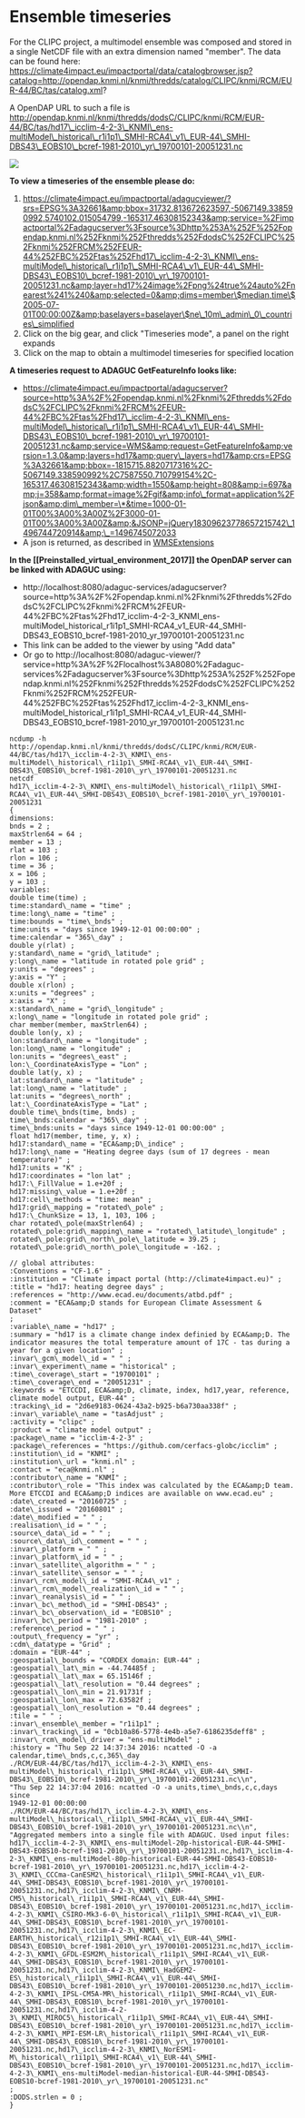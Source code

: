 Ensemble timeseries
===================

For the CLIPC project, a multimodel ensemble was composed and stored in
a single NetCDF file with an extra dimension named "member". The data
can be found here:
https://climate4impact.eu/impactportal/data/catalogbrowser.jsp?catalog=http://opendap.knmi.nl/knmi/thredds/catalog/CLIPC/knmi/RCM/EUR-44/BC/tas/catalog.xml?

A OpenDAP URL to such a file is
http://opendap.knmi.nl/knmi/thredds/dodsC/CLIPC/knmi/RCM/EUR-44/BC/tas/hd17\_icclim-4-2-3\_KNMI\_ens-multiModel\_historical\_r1i1p1\_SMHI-RCA4\_v1\_EUR-44\_SMHI-DBS43\_EOBS10\_bcref-1981-2010\_yr\_19700101-20051231.nc

![](Adaguc-server_timeseries_of_multimodel.png)

**To view a timeseries of the ensemble please do:**

1.  https://climate4impact.eu/impactportal/adagucviewer/?srs=EPSG%3A32661&amp;bbox=31732.813672623597,-5067149.338590992,5740102.015054799,-165317.46308152343&amp;service=%2Fimpactportal%2Fadagucserver%3Fsource%3Dhttp%253A%252F%252Fopendap.knmi.nl%252Fknmi%252Fthredds%252FdodsC%252FCLIPC%252Fknmi%252FRCM%252FEUR-44%252FBC%252Ftas%252Fhd17\_icclim-4-2-3\_KNMI\_ens-multiModel\_historical\_r1i1p1\_SMHI-RCA4\_v1\_EUR-44\_SMHI-DBS43\_EOBS10\_bcref-1981-2010\_yr\_19700101-20051231.nc&amp;layer=hd17%24image%2Fpng%24true%24auto%2Fnearest%241%240&amp;selected=0&amp;dims=member\$median,time\$2005-07-01T00:00:00Z&amp;baselayers=baselayer\$ne\_10m\_admin\_0\_countries\_simplified
2.  Click on the big gear, and click "Timeseries mode", a panel on the
    right expands
3.  Click on the map to obtain a multimodel timeseries for specified
    location

**A timeseries request to ADAGUC GetFeatureInfo looks like:**

-   https://climate4impact.eu/impactportal/adagucserver?source=http%3A%2F%2Fopendap.knmi.nl%2Fknmi%2Fthredds%2FdodsC%2FCLIPC%2Fknmi%2FRCM%2FEUR-44%2FBC%2Ftas%2Fhd17\_icclim-4-2-3\_KNMI\_ens-multiModel\_historical\_r1i1p1\_SMHI-RCA4\_v1\_EUR-44\_SMHI-DBS43\_EOBS10\_bcref-1981-2010\_yr\_19700101-20051231.nc&amp;service=WMS&amp;request=GetFeatureInfo&amp;version=1.3.0&amp;layers=hd17&amp;query\_layers=hd17&amp;crs=EPSG%3A32661&amp;bbox=-1815715.8820717316%2C-5067149.338590992%2C7587550.710799154%2C-165317.46308152343&amp;width=1550&amp;height=808&amp;i=697&amp;j=358&amp;format=image%2Fgif&amp;info\_format=application%2Fjson&amp;dim\_member=\*&time=1000-01-01T00%3A00%3A00Z%2F3000-01-01T00%3A00%3A00Z&amp;&JSONP=jQuery18309623778657215742\_1496744720914&amp;\_=1496745072033
-   A json is returned, as described in [WMSExtensions](WMSExtensions.md)

**In the \[\[Preinstalled\_virtual\_environment\_2017\]\] the OpenDAP
server can be linked with ADAGUC using:**

-   http://localhost:8080/adaguc-services/adagucserver?source=http%3A%2F%2Fopendap.knmi.nl%2Fknmi%2Fthredds%2FdodsC%2FCLIPC%2Fknmi%2FRCM%2FEUR-44%2FBC%2Ftas%2Fhd17\_icclim-4-2-3\_KNMI\_ens-multiModel\_historical\_r1i1p1\_SMHI-RCA4\_v1\_EUR-44\_SMHI-DBS43\_EOBS10\_bcref-1981-2010\_yr\_19700101-20051231.nc
-   This link can be added to the viewer by using "Add data"
-   Or go to
    http://localhost:8080/adaguc-viewer/?service=http%3A%2F%2Flocalhost%3A8080%2Fadaguc-services%2Fadagucserver%3Fsource%3Dhttp%253A%252F%252Fopendap.knmi.nl%252Fknmi%252Fthredds%252FdodsC%252FCLIPC%252Fknmi%252FRCM%252FEUR-44%252FBC%252Ftas%252Fhd17\_icclim-4-2-3\_KNMI\_ens-multiModel\_historical\_r1i1p1\_SMHI-RCA4\_v1\_EUR-44\_SMHI-DBS43\_EOBS10\_bcref-1981-2010\_yr\_19700101-20051231.nc

```
ncdump -h
http://opendap.knmi.nl/knmi/thredds/dodsC/CLIPC/knmi/RCM/EUR-44/BC/tas/hd17\_icclim-4-2-3\_KNMI\_ens-multiModel\_historical\_r1i1p1\_SMHI-RCA4\_v1\_EUR-44\_SMHI-DBS43\_EOBS10\_bcref-1981-2010\_yr\_19700101-20051231.nc
netcdf
hd17\_icclim-4-2-3\_KNMI\_ens-multiModel\_historical\_r1i1p1\_SMHI-RCA4\_v1\_EUR-44\_SMHI-DBS43\_EOBS10\_bcref-1981-2010\_yr\_19700101-20051231
{
dimensions:
bnds = 2 ;
maxStrlen64 = 64 ;
member = 13 ;
rlat = 103 ;
rlon = 106 ;
time = 36 ;
x = 106 ;
y = 103 ;
variables:
double time(time) ;
time:standard\_name = "time" ;
time:long\_name = "time" ;
time:bounds = "time\_bnds" ;
time:units = "days since 1949-12-01 00:00:00" ;
time:calendar = "365\_day" ;
double y(rlat) ;
y:standard\_name = "grid\_latitude" ;
y:long\_name = "latitude in rotated pole grid" ;
y:units = "degrees" ;
y:axis = "Y" ;
double x(rlon) ;
x:units = "degrees" ;
x:axis = "X" ;
x:standard\_name = "grid\_longitude" ;
x:long\_name = "longitude in rotated pole grid" ;
char member(member, maxStrlen64) ;
double lon(y, x) ;
lon:standard\_name = "longitude" ;
lon:long\_name = "longitude" ;
lon:units = "degrees\_east" ;
lon:\_CoordinateAxisType = "Lon" ;
double lat(y, x) ;
lat:standard\_name = "latitude" ;
lat:long\_name = "latitude" ;
lat:units = "degrees\_north" ;
lat:\_CoordinateAxisType = "Lat" ;
double time\_bnds(time, bnds) ;
time\_bnds:calendar = "365\_day" ;
time\_bnds:units = "days since 1949-12-01 00:00:00" ;
float hd17(member, time, y, x) ;
hd17:standard\_name = "ECA&amp;D\_indice" ;
hd17:long\_name = "Heating degree days (sum of 17 degrees - mean
temperature)" ;
hd17:units = "K" ;
hd17:coordinates = "lon lat" ;
hd17:\_FillValue = 1.e+20f ;
hd17:missing\_value = 1.e+20f ;
hd17:cell\_methods = "time: mean" ;
hd17:grid\_mapping = "rotated\_pole" ;
hd17:\_ChunkSize = 13, 1, 103, 106 ;
char rotated\_pole(maxStrlen64) ;
rotated\_pole:grid\_mapping\_name = "rotated\_latitude\_longitude" ;
rotated\_pole:grid\_north\_pole\_latitude = 39.25 ;
rotated\_pole:grid\_north\_pole\_longitude = -162. ;

// global attributes:
:Conventions = "CF-1.6" ;
:institution = "Climate impact portal (http://climate4impact.eu)" ;
:title = "hd17: heating degree days" ;
:references = "http://www.ecad.eu/documents/atbd.pdf" ;
:comment = "ECA&amp;D stands for European Climate Assessment & Dataset"
;
:variable\_name = "hd17" ;
:summary = "hd17 is a climate change index definied by ECA&amp;D. The
indicator measures the total temperature amount of 17C - tas during a
year for a given location" ;
:invar\_gcm\_model\_id = " " ;
:invar\_experiment\_name = "historical" ;
:time\_coverage\_start = "19700101" ;
:time\_coverage\_end = "20051231" ;
:keywords = "ETCCDI, ECA&amp;D, climate, index, hd17,year, reference,
climate model output, EUR-44" ;
:tracking\_id = "2d6e9183-0624-43a2-b925-b6a730aa338f" ;
:invar\_variable\_name = "tasAdjust" ;
:activity = "clipc" ;
:product = "climate model output" ;
:package\_name = "icclim-4-2-3" ;
:package\_references = "https://github.com/cerfacs-globc/icclim" ;
:institution\_id = "KNMI" ;
:institution\_url = "knmi.nl" ;
:contact = "eca@knmi.nl" ;
:contributor\_name = "KNMI" ;
:contributor\_role = "This index was calculated by the ECA&amp;D team.
More ETCCDI and ECA&amp;D indices are available on www.ecad.eu" ;
:date\_created = "20160725" ;
:date\_issued = "20160801" ;
:date\_modified = " " ;
:realisation\_id = " " ;
:source\_data\_id = " " ;
:source\_data\_id\_comment = " " ;
:invar\_platform = " " ;
:invar\_platform\_id = " " ;
:invar\_satellite\_algorithm = " " ;
:invar\_satellite\_sensor = " " ;
:invar\_rcm\_model\_id = "SMHI-RCA4\_v1" ;
:invar\_rcm\_model\_realization\_id = " " ;
:invar\_reanalysis\_id = " " ;
:invar\_bc\_method\_id = "SMHI-DBS43" ;
:invar\_bc\_observation\_id = "EOBS10" ;
:invar\_bc\_period = "1981-2010" ;
:reference\_period = " " ;
:output\_frequency = "yr" ;
:cdm\_datatype = "Grid" ;
:domain = "EUR-44" ;
:geospatial\_bounds = "CORDEX domain: EUR-44" ;
:geospatial\_lat\_min = -44.74485f ;
:geospatial\_lat\_max = 65.15146f ;
:geospatial\_lat\_resolution = "0.44 degrees" ;
:geospatial\_lon\_min = 21.91731f ;
:geospatial\_lon\_max = 72.63582f ;
:geospatial\_lon\_resolution = "0.44 degrees" ;
:tile = " " ;
:invar\_ensemble\_member = "r1i1p1" ;
:invar\_tracking\_id = "0cb10a86-5778-4e4b-a5e7-6186235deff8" ;
:invar\_rcm\_model\_driver = "ens-multiModel" ;
:history = "Thu Sep 22 14:37:34 2016: ncatted -O -a
calendar,time\_bnds,c,c,365\_day
./RCM/EUR-44/BC/tas/hd17\_icclim-4-2-3\_KNMI\_ens-multiModel\_historical\_r1i1p1\_SMHI-RCA4\_v1\_EUR-44\_SMHI-DBS43\_EOBS10\_bcref-1981-2010\_yr\_19700101-20051231.nc\\n",
"Thu Sep 22 14:37:04 2016: ncatted -O -a units,time\_bnds,c,c,days since
1949-12-01 00:00:00
./RCM/EUR-44/BC/tas/hd17\_icclim-4-2-3\_KNMI\_ens-multiModel\_historical\_r1i1p1\_SMHI-RCA4\_v1\_EUR-44\_SMHI-DBS43\_EOBS10\_bcref-1981-2010\_yr\_19700101-20051231.nc\\n",
"Aggregated members into a single file with ADAGUC. Used input files:
hd17\_icclim-4-2-3\_KNMI\_ens-multiModel-20p-historical-EUR-44-SMHI-DBS43-EOBS10-bcref-1981-2010\_yr\_19700101-20051231.nc,hd17\_icclim-4-2-3\_KNMI\_ens-multiModel-80p-historical-EUR-44-SMHI-DBS43-EOBS10-bcref-1981-2010\_yr\_19700101-20051231.nc,hd17\_icclim-4-2-3\_KNMI\_CCCma-CanESM2\_historical\_r1i1p1\_SMHI-RCA4\_v1\_EUR-44\_SMHI-DBS43\_EOBS10\_bcref-1981-2010\_yr\_19700101-20051231.nc,hd17\_icclim-4-2-3\_KNMI\_CNRM-CM5\_historical\_r1i1p1\_SMHI-RCA4\_v1\_EUR-44\_SMHI-DBS43\_EOBS10\_bcref-1981-2010\_yr\_19700101-20051231.nc,hd17\_icclim-4-2-3\_KNMI\_CSIRO-Mk3-6-0\_historical\_r1i1p1\_SMHI-RCA4\_v1\_EUR-44\_SMHI-DBS43\_EOBS10\_bcref-1981-2010\_yr\_19700101-20051231.nc,hd17\_icclim-4-2-3\_KNMI\_EC-EARTH\_historical\_r12i1p1\_SMHI-RCA4\_v1\_EUR-44\_SMHI-DBS43\_EOBS10\_bcref-1981-2010\_yr\_19700101-20051231.nc,hd17\_icclim-4-2-3\_KNMI\_GFDL-ESM2M\_historical\_r1i1p1\_SMHI-RCA4\_v1\_EUR-44\_SMHI-DBS43\_EOBS10\_bcref-1981-2010\_yr\_19700101-20051231.nc,hd17\_icclim-4-2-3\_KNMI\_HadGEM2-ES\_historical\_r1i1p1\_SMHI-RCA4\_v1\_EUR-44\_SMHI-DBS43\_EOBS10\_bcref-1981-2010\_yr\_19700101-20051230.nc,hd17\_icclim-4-2-3\_KNMI\_IPSL-CM5A-MR\_historical\_r1i1p1\_SMHI-RCA4\_v1\_EUR-44\_SMHI-DBS43\_EOBS10\_bcref-1981-2010\_yr\_19700101-20051231.nc,hd17\_icclim-4-2-3\_KNMI\_MIROC5\_historical\_r1i1p1\_SMHI-RCA4\_v1\_EUR-44\_SMHI-DBS43\_EOBS10\_bcref-1981-2010\_yr\_19700101-20051231.nc,hd17\_icclim-4-2-3\_KNMI\_MPI-ESM-LR\_historical\_r1i1p1\_SMHI-RCA4\_v1\_EUR-44\_SMHI-DBS43\_EOBS10\_bcref-1981-2010\_yr\_19700101-20051231.nc,hd17\_icclim-4-2-3\_KNMI\_NorESM1-M\_historical\_r1i1p1\_SMHI-RCA4\_v1\_EUR-44\_SMHI-DBS43\_EOBS10\_bcref-1981-2010\_yr\_19700101-20051231.nc,hd17\_icclim-4-2-3\_KNMI\_ens-multiModel-median-historical-EUR-44-SMHI-DBS43-EOBS10-bcref-1981-2010\_yr\_19700101-20051231.nc"
;
:DODS.strlen = 0 ;
}
```
